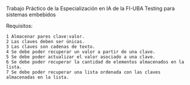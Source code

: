 Trabajo Práctico de la Especialización en IA de la FI-UBA
Testing para sistemas embebidos

Requisitos: 

    1 Almacenar pares clave:valor.
    2 Las claves deben ser únicas.
    3 Las claves son cadenas de texto.
    4 Se debe poder recuperar un valor a partir de una clave.
    5 Se debe poder actualizar el valor asociado a una clave.
    6 Se debe poder recuperar la cantidad de elementos almacenados en la lista.
    7 Se debe poder recuperar una lista ordenada con las claves almacenadas en la lista.
